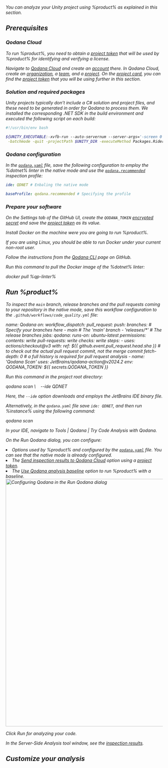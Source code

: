 [//]: # (title: Unity)

<var name="qp-linter" value="jetbrains/qodana-dotnet:2024.2"/>


You can analyze your Unity project using %product% as explained in this section. 

## Prerequisites

### Qodana Cloud

To run %product%, you need to obtain a [project token](project-token.md) that  will be used by %product% for identifying and verifying a license.

<procedure>
    <step>
        Navigate to <a href="https://qodana.cloud">Qodana Cloud</a> and create an <a href="cloud-quickstart.md">account</a> there.
    </step>
    <step>
        In Qodana Cloud, create an <a href="cloud-organizations.topic">organization</a>, a <a href="cloud-teams.topic">team</a>, 
        and a <a href="cloud-projects.topic">project</a>.
    </step>
    <step>
        On the <a href="cloud-projects.topic" anchor="cloud-manage-projects">project card</a>, you can find the <a href="project-token.md">project token</a> 
        that you will be using further in this section.
    </step>
</procedure>

### Solution and required packages

Unity projects typically don’t include a C# solution and project files, and these need to be generated in order for 
Qodana to process them. We installed the corresponding .NET SDK in the build environment and executed the following 
script on each build:

```Bash
#!/usr/bin/env bash

${UNITY_EXECUTABLE:-xvfb-run --auto-servernum --server-args='-screen 0 640x480x24' unity-editor} \
 -batchmode -quit -projectPath $UNITY_DIR -executeMethod Packages.Rider.Editor.RiderScriptEditor.SyncSolution
```

### Qodana configuration

In the [`qodana.yaml`](qodana-yaml.md) file, save the following configuration to employ the %dotnet% linter in the 
native mode and use the [`qodana.recommended`](inspection-profiles.md) inspection profile:

```yaml
ide: QDNET # Enbaling the native mode

baseProfile: qodana.recommended # Specifying the profile
```

### Prepare your software

<tabs group="software">
    <tab title="GitHub Actions" group-key="github">
        <p>On the <ui-path>Settings</ui-path> tab of the GitHub UI, create the <code>QODANA_TOKEN</code>
            <a href="https://docs.github.com/en/actions/security-guides/encrypted-secrets#creating-encrypted-secrets-for-a-repository">encrypted secret</a>
            and save the <a href="project-token.md">project token</a> as its value.
        </p>
    </tab>
    <tab title="Command line" group-key="command-line">
        <p>Install Docker on the machine were you are going to run %product%.</p>  
        <p>If you are using Linux, you should be able to run Docker under your current non-root user.</p>
      <tabs group="cli-settings">
          <tab group-key="qodana-cli" title="Qodana CLI">
              <p>Follow the instructions from the
              <a href="https://github.com/JetBrains/qodana-cli">Qodana CLI</a> page on GitHub.</p>
          </tab>
          <tab group-key="docker-image" title="Docker image">
            <p>Run this command to pull the Docker image of the %dotnet% linter:</p>
               <code-block lang="shell" prompt="$">
                   docker pull %qp-linter%
               </code-block>
          </tab>
      </tabs>
    </tab>
</tabs>

## Run %product% 

<tabs group="software">
    <tab title="GitHub Actions" group-key="github">
            <p>To inspect the <code>main</code> branch, release branches and the pull requests coming
            to your repository in the native mode, save this workflow configuration to the <code>.github/workflows/code_quality.yml</code> file:</p>
                <code-block lang="yaml">
                    name: Qodana
                    on:
                      workflow_dispatch:
                      pull_request:
                      push:
                        branches: # Specify your branches here
                          - main # The 'main' branch
                          - 'releases/*' # The release branches
                    jobs:
                      qodana:
                        runs-on: ubuntu-latest
                        permissions:
                          contents: write
                          pull-requests: write
                          checks: write
                        steps:
                          - uses: actions/checkout@v3
                            with:
                              ref: ${{ github.event.pull_request.head.sha }}  # to check out the actual pull request commit, not the merge commit
                              fetch-depth: 0  # a full history is required for pull request analysis
                          - name: 'Qodana Scan'
                            uses: JetBrains/qodana-action@v2024.2
                            env:
                              QODANA_TOKEN: ${{ secrets.QODANA_TOKEN }}
                </code-block>
    </tab>
    <tab title="Command line" group-key="command-line">
        <p>Run this command in the project root directory:</p>
        <code-block lang="shell" prompt="$">
            qodana scan \
            &nbsp;&nbsp;&nbsp;--ide QDNET
        </code-block>
        <p>Here, the <code>--ide</code> option downloads and employs the JetBrains IDE binary file.</p>
        <p>Alternatively, in the <code>qodana.yaml</code> file save <code>ide: QDNET</code>, and then run %instance% 
            using the following command:</p>
        <code-block lang="shell" prompt="$">
            qodana scan
        </code-block>
    </tab>
    <tab title="JetBrains IDEs" group-key="ides">
        <procedure>
            <step>
               <p>In your IDE, navigate to <ui-path>Tools | Qodana | Try Code Analysis with Qodana</ui-path>.</p> 
            </step>
            <step>
               <p>On the <ui-path>Run Qodana</ui-path> dialog, you can configure:</p>
                  <list>
                    <li>Options used by %product% and configured by the <a href="qodana-yaml.md"><code>qodana.yaml</code></a> file. 
                      You can see that the native mode is already configured.</li>
                     <li>The <a href="cloud-forward-reports.topic"><ui-path>Send inspection results to Qodana Cloud</ui-path></a> option 
                      using a <a href="cloud-projects.topic" anchor="cloud-manage-projects">project token</a>.</li>
                     <li>The <a href="baseline.topic"><ui-path>Use Qodana analysis baseline</ui-path></a> option to run %product% with a baseline.</li>
                  </list>
               <img src="ide-plugin-dotnet-run-qodana.png" width="793" alt="Configuring Qodana in the Run Qodana dialog" border-effect="line"/>
                <p>Click <ui-path>Run</ui-path> for analyzing your code.</p>
            </step>
            <step>
               <p>In the <ui-path>Server-Side Analysis</ui-path> tool window, see the <a href="qodana-ide-plugin.md" anchor="ide-plugin-study-reports">inspection results</a>.</p>
            </step>
        </procedure>
    </tab>
</tabs>


## Customize your analysis

